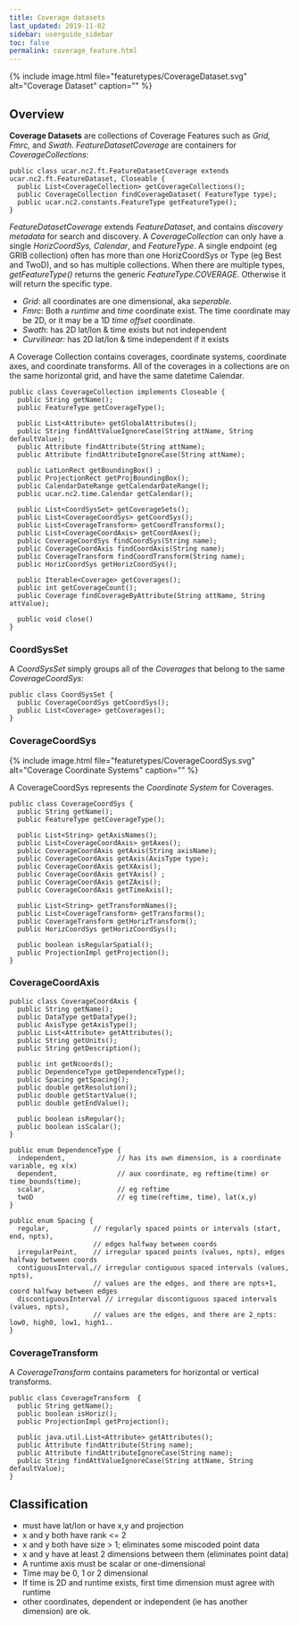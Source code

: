 ```yaml
---
title: Coverage datasets
last_updated: 2019-11-02
sidebar: userguide_sidebar
toc: false
permalink: coverage_feature.html
---
```


{% include image.html file="featuretypes/CoverageDataset.svg" alt="Coverage Dataset" caption="" %}

##  Overview

<b>Coverage Datasets</b> are collections of Coverage Features such as _Grid, Fmrc,_ and _Swath_.
_FeatureDatasetCoverage_ are containers for _CoverageCollections_:

~~~
public class ucar.nc2.ft.FeatureDatasetCoverage extends ucar.nc2.ft.FeatureDataset, Closeable {
  public List<CoverageCollection> getCoverageCollections();
  public CoverageCollection findCoverageDataset( FeatureType type);
  public ucar.nc2.constants.FeatureType getFeatureType();
}
~~~

_FeatureDatasetCoverage_ extends _FeatureDataset_, and contains _discovery metadata_ for search and discovery.
A _CoverageCollection_ can only have a single _HorizCoordSys, Calendar_, and _FeatureType_.
A single endpoint (eg GRIB collection) often has more than one HorizCoordSys or Type (eg Best and TwoD), and so has multiple collections.
When there are multiple types, _getFeatureType()_ returns the generic _FeatureType.COVERAGE_. Otherwise it will return the specific type.

* _Grid_: all coordinates are one dimensional, aka _seperable_.
* _Fmrc_: Both a _runtime_ and _time_ coordinate exist. The time coordinate may be 2D, or it may be a 1D _time offset_ coordinate.
* _Swath_: has 2D lat/lon & time exists but not independent
* _Curvilinear:_ has 2D lat/lon & time independent if it exists

A Coverage Collection contains coverages, coordinate systems, coordinate axes, and coordinate transforms.
All of the coverages in a collections are on the same horizontal grid, and have the same datetime Calendar.

~~~
public class CoverageCollection implements Closeable {
  public String getName();
  public FeatureType getCoverageType();

  public List<Attribute> getGlobalAttributes();
  public String findAttValueIgnoreCase(String attName, String defaultValue);
  public Attribute findAttribute(String attName);
  public Attribute findAttributeIgnoreCase(String attName);

  public LatLonRect getBoundingBox() ;
  public ProjectionRect getProjBoundingBox();
  public CalendarDateRange getCalendarDateRange();
  public ucar.nc2.time.Calendar getCalendar();

  public List<CoordSysSet> getCoverageSets();
  public List<CoverageCoordSys> getCoordSys();
  public List<CoverageTransform> getCoordTransforms();
  public List<CoverageCoordAxis> getCoordAxes();
  public CoverageCoordSys findCoordSys(String name);
  public CoverageCoordAxis findCoordAxis(String name);
  public CoverageTransform findCoordTransform(String name);
  public HorizCoordSys getHorizCoordSys();

  public Iterable<Coverage> getCoverages();
  public int getCoverageCount();
  public Coverage findCoverageByAttribute(String attName, String attValue);

  public void close()
}
~~~

### CoordSysSet

A _CoordSysSet_ simply groups all of the _Coverages_ that belong to the same _CoverageCoordSys_:

~~~
public class CoordSysSet {
  public CoverageCoordSys getCoordSys();
  public List<Coverage> getCoverages();
}
~~~

### CoverageCoordSys

{% include image.html file="featuretypes/CoverageCoordSys.svg" alt="Coverage Coordinate Systems" caption="" %}

A CoverageCoordSys represents the _Coordinate System_ for Coverages.

~~~
public class CoverageCoordSys {
  public String getName();
  public FeatureType getCoverageType();

  public List<String> getAxisNames();
  public List<CoverageCoordAxis> getAxes();
  public CoverageCoordAxis getAxis(String axisName);
  public CoverageCoordAxis getAxis(AxisType type);
  public CoverageCoordAxis getXAxis();
  public CoverageCoordAxis getYAxis() ;
  public CoverageCoordAxis getZAxis();
  public CoverageCoordAxis getTimeAxis();

  public List<String> getTransformNames();
  public List<CoverageTransform> getTransforms();
  public CoverageTransform getHorizTransform();
  public HorizCoordSys getHorizCoordSys();

  public boolean isRegularSpatial();
  public ProjectionImpl getProjection();
}
~~~

### CoverageCoordAxis

~~~
public class CoverageCoordAxis {
  public String getName();
  public DataType getDataType();
  public AxisType getAxisType();
  public List<Attribute> getAttributes();
  public String getUnits();
  public String getDescription();

  public int getNcoords();
  public DependenceType getDependenceType();
  public Spacing getSpacing();
  public double getResolution();
  public double getStartValue();
  public double getEndValue();

  public boolean isRegular();
  public boolean isScalar();
}
~~~

~~~
public enum DependenceType {
  independent,             // has its own dimension, is a coordinate variable, eg x(x)
  dependent,               // aux coordinate, eg reftime(time) or time_bounds(time);
  scalar,                  // eg reftime
  twoD                     // eg time(reftime, time), lat(x,y)
}
~~~

~~~
public enum Spacing {
  regular,           // regularly spaced points or intervals (start, end, npts),
                     // edges halfway between coords
  irregularPoint,    // irregular spaced points (values, npts), edges halfway between coords
  contiguousInterval,// irregular contiguous spaced intervals (values, npts),
                     // values are the edges, and there are npts+1, coord halfway between edges
  discontiguousInterval // irregular discontiguous spaced intervals (values, npts),
                     // values are the edges, and there are 2_npts: low0, high0, low1, high1..
}
~~~

### CoverageTransform

A _CoverageTransform_ contains parameters for horizontal or vertical transforms.

~~~
public class CoverageTransform  {
  public String getName();
  public boolean isHoriz();
  public ProjectionImpl getProjection();

  public java.util.List<Attribute> getAttributes();
  public Attribute findAttribute(String name);
  public Attribute findAttributeIgnoreCase(String name);
  public String findAttValueIgnoreCase(String attName, String defaultValue);
}
~~~
## Classification

* must have lat/lon or have x,y and projection
* x and y both have rank <= 2
* x and y both have size > 1; eliminates some miscoded point data
* x and y have at least 2 dimensions between them (eliminates point data)
* A runtime axis must be scalar or one-dimensional
* Time may be 0, 1 or 2 dimensional
* If time is 2D and runtime exists, first time dimension must agree with runtime
* other coordinates, dependent or independent (ie has another dimension) are ok.

